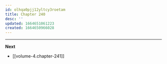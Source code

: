 ```yaml
---
id: olhqa0pjj12yltcy3roetam
title: Chapter 240
desc: ''
updated: 1664651061223
created: 1664650966028
---
```



____

**Next**
* [[volume-4.chapter-241]]